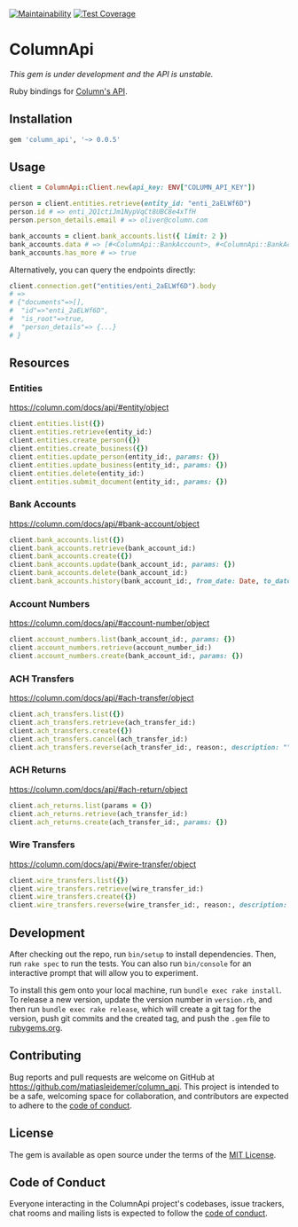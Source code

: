 [![Maintainability](https://api.codeclimate.com/v1/badges/43aa9279fa11d33f6fa3/maintainability)](https://codeclimate.com/github/matiasleidemer/column_api/maintainability) [![Test Coverage](https://api.codeclimate.com/v1/badges/43aa9279fa11d33f6fa3/test_coverage)](https://codeclimate.com/github/matiasleidemer/column_api/test_coverage)

# ColumnApi

_This gem is under development and the API is unstable._

Ruby bindings for [Column's API](https://column.com/docs/api).

## Installation

```ruby
gem 'column_api', '~> 0.0.5'
```

## Usage

```ruby
client = ColumnApi::Client.new(api_key: ENV["COLUMN_API_KEY"])

person = client.entities.retrieve(entity_id: "enti_2aELWf6D")
person.id # => enti_2Q1ctiJm1NypVqCt8UBC8e4xTfH
person.person_details.email # => oliver@column.com

bank_accounts = client.bank_accounts.list({ limit: 2 })
bank_accounts.data # => [#<ColumnApi::BankAccount>, #<ColumnApi::BankAccount>]
bank_accounts.has_more # => true
```

Alternatively, you can query the endpoints directly:

```ruby
client.connection.get("entities/enti_2aELWf6D").body
# =>
# {"documents"=>[],
#  "id"=>"enti_2aELWf6D",
#  "is_root"=>true,
#  "person_details"=> {...}
# }
```

## Resources

### Entities

https://column.com/docs/api/#entity/object

```ruby
client.entities.list({})
client.entities.retrieve(entity_id:)
client.entities.create_person({})
client.entities.create_business({})
client.entities.update_person(entity_id:, params: {})
client.entities.update_business(entity_id:, params: {})
client.entities.delete(entity_id:)
client.entities.submit_document(entity_id:, params: {})
```

### Bank Accounts

https://column.com/docs/api/#bank-account/object

```ruby
client.bank_accounts.list({})
client.bank_accounts.retrieve(bank_account_id:)
client.bank_accounts.create({})
client.bank_accounts.update(bank_account_id:, params: {})
client.bank_accounts.delete(bank_account_id:)
client.bank_accounts.history(bank_account_id:, from_date: Date, to_date: Date)
```

### Account Numbers

https://column.com/docs/api/#account-number/object

```ruby
client.account_numbers.list(bank_account_id:, params: {})
client.account_numbers.retrieve(account_number_id:)
client.account_numbers.create(bank_account_id:, params: {})
```

### ACH Transfers

https://column.com/docs/api/#ach-transfer/object

```ruby
client.ach_transfers.list({})
client.ach_transfers.retrieve(ach_transfer_id:)
client.ach_transfers.create({})
client.ach_transfers.cancel(ach_transfer_id:)
client.ach_transfers.reverse(ach_transfer_id:, reason:, description: "")
```

### ACH Returns

https://column.com/docs/api/#ach-return/object

```ruby
client.ach_returns.list(params = {})
client.ach_returns.retrieve(ach_transfer_id:)
client.ach_returns.create(ach_transfer_id:, params: {})
```

### Wire Transfers

https://column.com/docs/api/#wire-transfer/object

```ruby
client.wire_transfers.list({})
client.wire_transfers.retrieve(wire_transfer_id:)
client.wire_transfers.create({})
client.wire_transfers.reverse(wire_transfer_id:, reason:, description: "")
```

## Development

After checking out the repo, run `bin/setup` to install dependencies. Then, run `rake spec` to run the tests. You can also run `bin/console` for an interactive prompt that will allow you to experiment.

To install this gem onto your local machine, run `bundle exec rake install`. To release a new version, update the version number in `version.rb`, and then run `bundle exec rake release`, which will create a git tag for the version, push git commits and the created tag, and push the `.gem` file to [rubygems.org](https://rubygems.org).

## Contributing

Bug reports and pull requests are welcome on GitHub at https://github.com/matiasleidemer/column_api. This project is intended to be a safe, welcoming space for collaboration, and contributors are expected to adhere to the [code of conduct](https://github.com/matiasleidemer/column_api/blob/main/CODE_OF_CONDUCT.md).

## License

The gem is available as open source under the terms of the [MIT License](https://opensource.org/licenses/MIT).

## Code of Conduct

Everyone interacting in the ColumnApi project's codebases, issue trackers, chat rooms and mailing lists is expected to follow the [code of conduct](https://github.com/matiasleidemer/column_api/blob/main/CODE_OF_CONDUCT.md).
